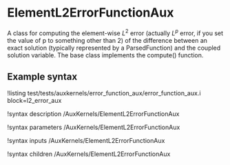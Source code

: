 # ElementL2ErrorFunctionAux

A class for computing the element-wise $L^2$ error (actually $L^p$ error, if you set the value of p to something other than 2) of the difference between an exact solution (typically represented by a ParsedFunction) and the coupled solution variable.  The base class implements the compute() function.

## Example syntax
!listing test/tests/auxkernels/error_function_aux/error_function_aux.i block=l2_error_aux

!syntax description /AuxKernels/ElementL2ErrorFunctionAux

!syntax parameters /AuxKernels/ElementL2ErrorFunctionAux

!syntax inputs /AuxKernels/ElementL2ErrorFunctionAux

!syntax children /AuxKernels/ElementL2ErrorFunctionAux
